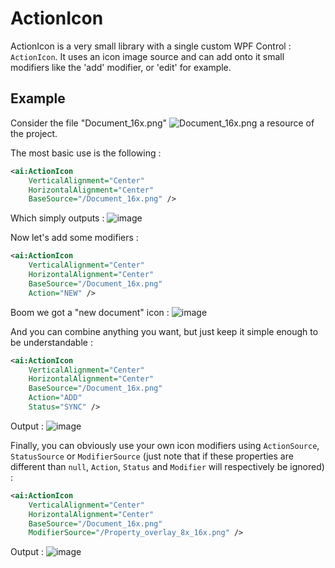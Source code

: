 # ActionIcon

ActionIcon is a very small library with a single custom WPF Control : `ActionIcon`. It uses an icon image source and can add onto it small modifiers like the 'add' modifier, or 'edit' for example.

## Example

Consider the file "Document_16x.png" ![Document_16x.png](https://user-images.githubusercontent.com/30344403/121817128-b08ee600-cc7f-11eb-9aaf-0da7342aba86.png) a resource of the project.

The most basic use is the following :

```xml
<ai:ActionIcon
    VerticalAlignment="Center"
    HorizontalAlignment="Center"
    BaseSource="/Document_16x.png" />
```

Which simply outputs : ![image](https://user-images.githubusercontent.com/30344403/121817158-ecc24680-cc7f-11eb-99ea-f68edd734d6a.png)

Now let's add some modifiers :

```xml
<ai:ActionIcon
    VerticalAlignment="Center"
    HorizontalAlignment="Center"
    BaseSource="/Document_16x.png"
    Action="NEW" />
```

Boom we got a "new document" icon : ![image](https://user-images.githubusercontent.com/30344403/121817225-58a4af00-cc80-11eb-94cf-6436d8a9dc1d.png)

And you can combine anything you want, but just keep it simple enough to be understandable :

```xml
<ai:ActionIcon
    VerticalAlignment="Center"
    HorizontalAlignment="Center"
    BaseSource="/Document_16x.png"
    Action="ADD"
    Status="SYNC" />
```

Output : ![image](https://user-images.githubusercontent.com/30344403/121817263-8be73e00-cc80-11eb-8b54-c84b725cc776.png)

Finally, you can obviously use your own icon modifiers using `ActionSource`, `StatusSource` or `ModifierSource` (just note that if these properties are different than `null`, `Action`, `Status` and `Modifier` will respectively be ignored) :

```xml
<ai:ActionIcon
    VerticalAlignment="Center"
    HorizontalAlignment="Center"
    BaseSource="/Document_16x.png"
    ModifierSource="/Property_overlay_8x_16x.png" />
```

Output : ![image](https://user-images.githubusercontent.com/30344403/121817311-e41e4000-cc80-11eb-9c3c-6c606ef734d3.png)

